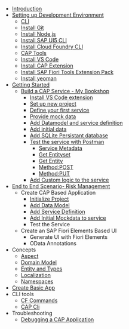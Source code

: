 - [Introduction](introduction.md)
- [Setting up Development Environment](set-up-development-environment.md)
  - [CLI](cli.md)
  - [Install Git](install-git.md)
  - [Install Node.js](install-node-js.md)
  - [Install SAP UI5 CLI](install-ui5-cli.md)
  - [Install Cloud Foundry CLI](install-cf-cli.md)
  - [CAP Tools](cap-tools.md)
  - [Install VS Code](install-vscode.md)
  - [Install CAP Extension](vs-extension-cap-v2.md)
  - [Install SAP Fiori Tools Extension Pack](vs-extension-fiori-elements.md)
  - [Install yeoman](yeoman.md)
- [Getting Started](getting-started.md)
  - [Build a CAP Service - My Bookshop](my-bookshop-project.md)
    - [Install VS Code extension](vs-extension-cap.md)
    - [Set up new project](set-up-new-project.md)
    - [Define your first service](define-service-my-bookshop.md)
    - [Provide mock data](add-mock-data-mybookshop.md)
    - [Add Datamodel and service definition](add-data-model-service-definition.md)
    - [Add initial data](add-initial-data-mybookshop.md)
    - [Add SQLite Persistant database](add-persistent-db-mybookshop.md)
    - [Test the service with Postman](test-with-postman.md)
      - [Service Metadata](service-metadata-mybookshop.md) 
      - [Get Entityset](get-entityset-mybookshop.md)
      - [Get Entity](get-entity-mybookshop.md)
      - [Method:POST](create-entity-bookshop.md)
      - [Method:PUT](update-entity-bookshop.md)
    - [Add Custom logic to the service](add-custom-logic-mybookshop.md)
- [End to End Scenario- Risk Management](risk-management/risk-and-mitigation.md)
  - Create CAP Based Application
    - [Initialize Project](risk-management/initialize-project.md)
    - [Add Data Model](risk-management/add-risk-and-mitigation-data-model.md)
    - [Add Service Definition](risk-management/add-service-risk-management.md)
    - [Add Initial Mockdata to service](risk-management/add-initial-mock-data-risk-management.md)
    - Test the Service
  - Create an SAP Fiori Elements Based UI
    - Generate UI with Fiori Elements
    - OData Annotations
- Concepts
  - [Aspect](aspect.md)
  - [Domain Model](domain-model.md)
  - [Entity and Types](entity-and-types.md)
  - [Localization](localization.md)
  - [Namespaces](namespaces.md)
- [Create Basic App](create-basic-app.md)
- CLI tools
  - [CF Commands](cloud-foundry-command.md)
  - [CAP Cli](cap-command-line.md)
- Troubleshooting 
  - [Debugging a CAP Application](troubleshooting/debugging-cap-application.md)
